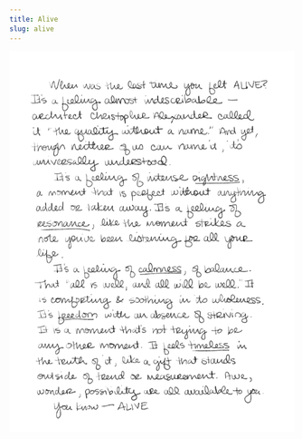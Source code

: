 ```yaml
---
title: Alive
slug: alive
---
```

![When was the last time you felt alive?](content/pages/untitled_artwork.png)